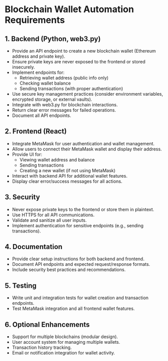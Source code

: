 # Blockchain Wallet Automation Requirements

## 1. Backend (Python, web3.py)
- Provide an API endpoint to create a new blockchain wallet (Ethereum address and private key).
- Ensure private keys are never exposed to the frontend or stored insecurely.
- Implement endpoints for:
  - Retrieving wallet address (public info only)
  - Checking wallet balance
  - Sending transactions (with proper authentication)
- Use secure key management practices (consider environment variables, encrypted storage, or external vaults).
- Integrate with web3.py for blockchain interactions.
- Return clear error messages for failed operations.
- Document all API endpoints.

## 2. Frontend (React)
- Integrate MetaMask for user authentication and wallet management.
- Allow users to connect their MetaMask wallet and display their address.
- Provide UI for:
  - Viewing wallet address and balance
  - Sending transactions
  - Creating a new wallet (if not using MetaMask)
- Interact with backend API for additional wallet features.
- Display clear error/success messages for all actions.

## 3. Security
- Never expose private keys to the frontend or store them in plaintext.
- Use HTTPS for all API communications.
- Validate and sanitize all user inputs.
- Implement authentication for sensitive endpoints (e.g., sending transactions).

## 4. Documentation
- Provide clear setup instructions for both backend and frontend.
- Document API endpoints and expected request/response formats.
- Include security best practices and recommendations.

## 5. Testing
- Write unit and integration tests for wallet creation and transaction endpoints.
- Test MetaMask integration and all frontend wallet features.

## 6. Optional Enhancements
- Support for multiple blockchains (modular design).
- User account system for managing multiple wallets.
- Transaction history tracking.
- Email or notification integration for wallet activity.

